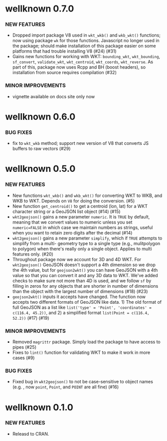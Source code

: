 wellknown 0.7.0
===============

### NEW FEATURES

* Dropped import package V8 used in `wkt_wkb()` and `wkb_wkt()` functions; now using package `wk` for those functions. Javascript no longer used in the package; should make installation of this package easier on some platforms that had trouble installing V8  (#24) (#31)
* Gains new functions for working with WKT: `bounding_wkt`, `wkt_bounding`, `sf_convert`, `validate_wkt`, `wkt_centroid`, `wkt_coords`, `wkt_reverse`. As part of this, package now uses Rcpp and BH (boost headers), so installation from source requires compilation (#32)

### MINOR IMPROVEMENTS

* vignette available on docs site only now


wellknown 0.6.0
===============

### BUG FIXES

* fix to `wkt_wkb` method; support new version of V8 that converts JS buffers to raw vectors (#29)


wellknown 0.5.0
===============

### NEW FEATURES

* New functions `wkt_wkb()` and `wkb_wkt()` for converting WKT to WKB, and WKB to WKT. Depends on `V8` for doing the conversion. (#5)
* New function `get_centroid()` to get a centroid (lon, lat) for a WKT character string or a GeoJSON list object (#14) (#15)
* `wkt2geojson()` gains a new parameter `numeric`. It is `TRUE` by default, meaning that we convert values to numeric unless you set `numeric=FALSE` in which case we maintain numbers as strings, useful when you want to retain zero digits after the decimal (#14)
* `wkt2geojson()` gains a new parameter `simplify`, which if `TRUE` attempts to simplify from a multi- geometry type to a single type (e.g., mulitpolygon to polygon) when there's really only a single object. Applies to multi features only. (#20)
* Throughout package now we account for 3D and 4D WKT. For `wkt2geojson()` GeoJSON doesn't support a 4th dimension so we drop the 4th value, but for `geojson2wkt()` you can have GeoJSON with a 4th value so that you can convert it and any 3D data to WKT. We've added checks to make sure not more than 4D is used, and we follow `sf` by filling in zeros for any objects that are shorter in number of dimensions than the object with the largest number of dimensions (#18) (#23)
* `geojson2wkt()` inputs it accepts have changed. The function now accepts two different formats of GeoJSON like data. 1) The old format of full GeoJSON as a list like `list('type' = 'Point', 'coordinates' = c(116.4, 45.2))`, and 2) a simplified format `list(Point = c(116.4, 52.2))` (#17) (#19)

### MINOR IMPROVEMENTS

* Removed `magrittr` package. Simply load the package to have access to pipes (#25)
* Fixes to `lint()` function for validating WKT to make it work in more cases (#9)

### BUG FIXES

* Fixed bug in `wkt2geojson()` to not be case-sensitive to object names (e.g. , now `point`, `Point`, and `POINT` are all fine) (#16)


wellknown 0.1.0
===============

### NEW FEATURES

* Releasd to CRAN.

